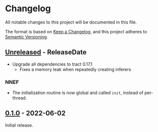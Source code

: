 <!-- markdownlint-disable blanks-around-headings blanks-around-lists no-duplicate-heading -->

# Changelog

All notable changes to this project will be documented in this file.

The format is based on [Keep a Changelog](https://keepachangelog.com/en/1.0.0/),
and this project adheres to [Semantic Versioning](https://semver.org/spec/v2.0.0.html).

<!-- next-header -->
## [Unreleased] - ReleaseDate

* Upgrade all dependencies to tract 0.17.1
  * Fixes a memory leak when repeatedly creating inferers

### NNEF

* The initialization routine is now global and called `init`, instead of per-thread.

## [0.1.0] - 2022-06-02

Initial release.

<!-- next-url -->
[Unreleased]: https://github.com/EmbarkStudios/cervo/compare/0.1.1...HEAD
[0.1.1]: https://github.com/EmbarkStudios/cervo/compare/0.1.0...0.1.1
[0.1.0]: https://github.com/EmbarkStudios/cervo/releases/tag/0.1.0
